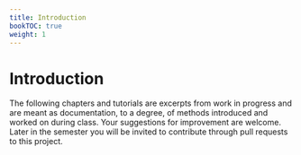 ```yaml
---
title: Introduction
bookTOC: true
weight: 1
---
```


# Introduction

The following chapters and tutorials are excerpts from work in progress and are meant as documentation, to a degree, of methods introduced and worked on during class. Your suggestions for improvement are welcome. Later in the semester you will be invited to contribute through pull requests to this project.
